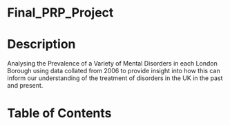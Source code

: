 # Final_PRP_Project

# Description
Analysing the Prevalence of a Variety of Mental Disorders in each London Borough using data collated from 2006 to provide insight into how this can inform our understanding of the treatment of disorders in the UK in the past and present.

# Table of Contents

